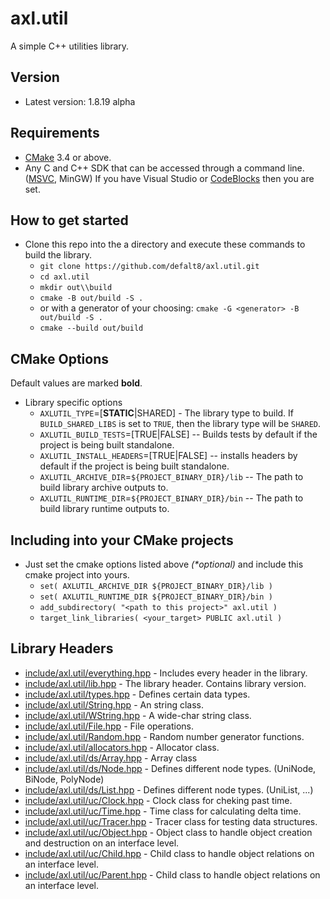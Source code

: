 # axl.util

A simple C++ utilities library.

## Version

- Latest version: 1.8.19 alpha

## Requirements

- [CMake](https://cmake.org/) 3.4 or above.
- Any C and C++ SDK that can be accessed through a command line. ([MSVC](https://visualstudio.microsoft.com/), MinGW) If you have Visual Studio or [CodeBlocks](https://www.codeblocks.org/) then you are set.

## How to get started

- Clone this repo into the a directory and execute these commands to build the library.
  - `git clone https://github.com/defalt8/axl.util.git`
  - `cd axl.util`
  - `mkdir out\\build`
  - `cmake -B out/build -S .`
  - or with a generator of your choosing: `cmake -G <generator> -B out/build -S .`
  - `cmake --build out/build`

## CMake Options

Default values are marked **bold**.

- Library specific options
  - `AXLUTIL_TYPE`=[**STATIC**|SHARED] - The library type to build. If `BUILD_SHARED_LIBS` is set to `TRUE`, then  the library type will be `SHARED`.
  - `AXLUTIL_BUILD_TESTS`=[TRUE|FALSE] -- Builds tests by default if the project is being built standalone.
  - `AXLUTIL_INSTALL_HEADERS`=[TRUE|FALSE] -- installs headers by default if the project is being built standalone.
  - `AXLUTIL_ARCHIVE_DIR`=`${PROJECT_BINARY_DIR}/lib` -- The path to build library archive outputs to.
  - `AXLUTIL_RUNTIME_DIR`=`${PROJECT_BINARY_DIR}/bin` -- The path to build library runtime outputs to.

## Including into your CMake projects

- Just set the cmake options listed above *(\*optional)* and include this cmake project into yours.
  - `set( AXLUTIL_ARCHIVE_DIR ${PROJECT_BINARY_DIR}/lib )`
  - `set( AXLUTIL_RUNTIME_DIR ${PROJECT_BINARY_DIR}/bin )`
  - `add_subdirectory( "<path to this project>" axl.util )`
  - `target_link_libraries( <your_target> PUBLIC axl.util )`

## Library Headers

- [include/axl.util/everything.hpp](/include/axl.util/everything.hpp) - Includes every header in the library.
- [include/axl.util/lib.hpp](/include/axl.util/lib.hpp) - The library header. Contains library version.
- [include/axl.util/types.hpp](/include/axl.util/types.hpp) - Defines certain data types.
- [include/axl.util/String.hpp](/include/axl.util/String.hpp) - An string class.
- [include/axl.util/WString.hpp](/include/axl.util/WString.hpp) - A wide-char string class.
- [include/axl.util/File.hpp](/include/axl.util/File.hpp) - File operations.
- [include/axl.util/Random.hpp](/include/axl.util/Random.hpp) - Random number generator functions.
- [include/axl.util/allocators.hpp](/include/axl.util/allocators.hpp) - Allocator class.
- [include/axl.util/ds/Array.hpp](/include/axl.util/ds/Array.hpp)  - Array class
- [include/axl.util/ds/Node.hpp](/include/axl.util/ds/Node.hpp) - Defines different node types. (UniNode, BiNode, PolyNode)
- [include/axl.util/ds/List.hpp](/include/axl.util/ds/List.hpp) - Defines different node types. (UniList, ...)
- [include/axl.util/uc/Clock.hpp](/include/axl.util/uc/Clock.hpp) - Clock class for cheking past time.
- [include/axl.util/uc/Time.hpp](/include/axl.util/uc/Time.hpp) - Time class for calculating delta time.
- [include/axl.util/uc/Tracer.hpp](/include/axl.util/uc/Tracer.hpp) - Tracer class for testing data structures.
- [include/axl.util/uc/Object.hpp](/include/axl.util/uc/Object.hpp) - Object class to handle object creation and destruction on an interface level.
- [include/axl.util/uc/Child.hpp](/include/axl.util/uc/Child.hpp) - Child class to handle object relations on an interface level.
- [include/axl.util/uc/Parent.hpp](/include/axl.util/uc/Parent.hpp) - Child class to handle object relations on an interface level.
